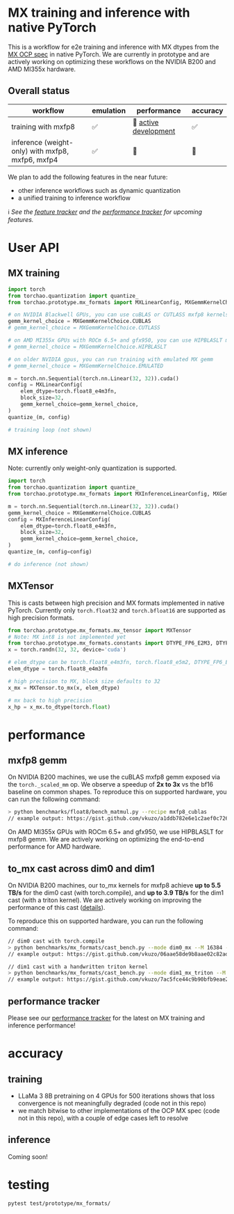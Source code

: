 # MX training and inference with native PyTorch

This is a workflow for e2e training and inference with MX dtypes from the [MX OCP spec](https://www.opencompute.org/documents/ocp-microscaling-formats-mx-v1-0-spec-final-pdf) 
in native PyTorch.  We are currently in prototype and are actively working on optimizing these workflows on the NVIDIA B200 and AMD MI355x hardware.

## Overall status

| workflow | emulation | performance | accuracy |
| --- | --- | --- | --- |
| training with mxfp8 | ✅ | 🚧 [active development](https://github.com/pytorch/ao/issues/1768) | ✅ |
| inference (weight-only) with mxfp8, mxfp6, mxfp4 | ✅ | 🔲 | 🔲 |

We plan to add the following features in the near future:
* other inference workflows such as dynamic quantization
* a unified training to inference workflow

ℹ️ <em>See the [feature tracker](https://github.com/pytorch/ao/issues/556) and the [performance tracker](https://github.com/pytorch/ao/issues/1768) for upcoming features.</em>

# User API

## MX training

```python
import torch
from torchao.quantization import quantize_
from torchao.prototype.mx_formats import MXLinearConfig, MXGemmKernelChoice

# on NVIDIA Blackwell GPUs, you can use cuBLAS or CUTLASS mxfp8 kernels
gemm_kernel_choice = MXGemmKernelChoice.CUBLAS
# gemm_kernel_choice = MXGemmKernelChoice.CUTLASS

# on AMD MI355x GPUs with ROCm 6.5+ and gfx950, you can use HIPBLASLT mxfp8 kernels
# gemm_kernel_choice = MXGemmKernelChoice.HIPBLASLT

# on older NVIDIA gpus, you can run training with emulated MX gemm
# gemm_kernel_choice = MXGemmKernelChoice.EMULATED

m = torch.nn.Sequential(torch.nn.Linear(32, 32)).cuda()
config = MXLinearConfig(
    elem_dtype=torch.float8_e4m3fn, 
    block_size=32, 
    gemm_kernel_choice=gemm_kernel_choice,
)
quantize_(m, config)

# training loop (not shown)
```

## MX inference

Note: currently only weight-only quantization is supported.

```python
import torch
from torchao.quantization import quantize_
from torchao.prototype.mx_formats import MXInferenceLinearConfig, MXGemmKernelChoice

m = torch.nn.Sequential(torch.nn.Linear(32, 32)).cuda()
gemm_kernel_choice = MXGemmKernelChoice.CUBLAS
config = MXInferenceLinearConfig(
    elem_dtype=torch.float8_e4m3fn, 
    block_size=32, 
    gemm_kernel_choice=gemm_kernel_choice,
)
quantize_(m, config=config)

# do inference (not shown)
```
## MXTensor

This is casts between high precision and MX formats implemented in native PyTorch. Currently
only `torch.float32` and `torch.bfloat16` are supported as high precision formats.

```python
from torchao.prototype.mx_formats.mx_tensor import MXTensor
# Note: MX int8 is not implemented yet
from torchao.prototype.mx_formats.constants import DTYPE_FP6_E2M3, DTYPE_FP6_E3M2, DTYPE_FP4
x = torch.randn(32, 32, device='cuda')

# elem_dtype can be torch.float8_e4m3fn, torch.float8_e5m2, DTYPE_FP6_E2M3, DTYPE_FP6_E3M2, DTYPE_FP4
elem_dtype = torch.float8_e4m3fn

# high precision to MX, block size defaults to 32
x_mx = MXTensor.to_mx(x, elem_dtype)

# mx back to high precision
x_hp = x_mx.to_dtype(torch.float)
```

# performance

## mxfp8 gemm

On NVIDIA B200 machines, we use the cuBLAS mxfp8 gemm exposed via the `torch._scaled_mm` op. 
We observe a speedup of **2x to 3x** vs the bf16 baseline on common shapes.  To reproduce this
on supported hardware, you can run the following command:

```bash
> python benchmarks/float8/bench_matmul.py --recipe mxfp8_cublas
// example output: https://gist.github.com/vkuzo/a1ddb782e6e1c2aef0c726b3df99efbc
```

On AMD MI355x GPUs with ROCm 6.5+ and gfx950, we use HIPBLASLT for mxfp8 gemm. We are actively working on optimizing the end-to-end performance for AMD hardware.

## to_mx cast across dim0 and dim1

On NVIDIA B200 machines, our to_mx kernels for mxfp8 achieve **up to 5.5 TB/s** for the dim0 cast (with torch.compile),
and **up to 3.9 TB/s** for the dim1 cast (with a triton kernel). We are actively working on improving
the performance of this cast ([details](https://github.com/pytorch/ao/issues/1768)).

To reproduce this on supported hardware, you can run the following command:

```bash
// dim0 cast with torch.compile
> python benchmarks/mx_formats/cast_bench.py --mode dim0_mx --M 16384 --K 16384
// example output: https://gist.github.com/vkuzo/06aae58de9b8aae02c82adb00eb33197

// dim1 cast with a handwritten triton kernel
> python benchmarks/mx_formats/cast_bench.py --mode dim1_mx_triton --M 16384 --K 16384
// example output: https://gist.github.com/vkuzo/7ac5fce44c9b90bfb9eae2a07b721cda
```

## performance tracker

Please see our [performance tracker](https://github.com/pytorch/ao/issues/1768) for the latest on MX training and inference performance!

# accuracy

## training

* LLaMa 3 8B pretraining on 4 GPUs for 500 iterations shows that loss convergence is not meaningfully degraded (code not in this repo)
* we match bitwise to other implementations of the OCP MX spec (code not in this repo), with a couple of edge cases left to resolve

## inference

Coming soon!

# testing

```bash
pytest test/prototype/mx_formats/
```
